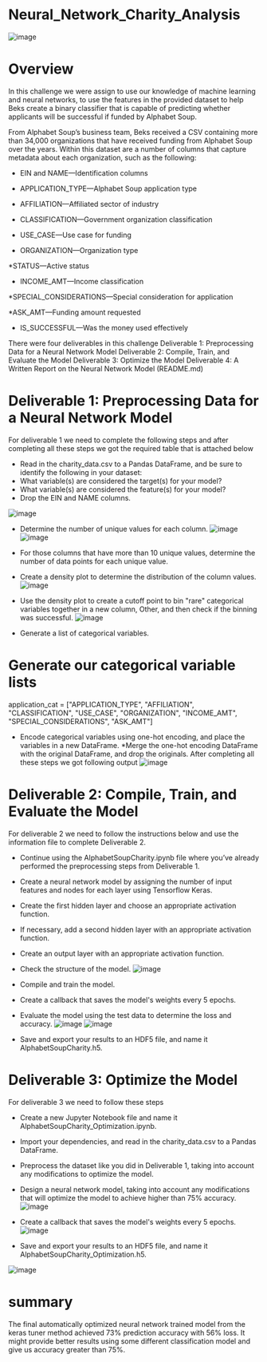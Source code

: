 # Neural_Network_Charity_Analysis
![image](https://user-images.githubusercontent.com/112978144/228309768-3cfc1c2d-196a-4cdc-b335-b7e2716e3fa8.png)


# Overview

In this challenge we were assign to use our knowledge of machine learning and neural networks, to use the features in the provided dataset to help Beks create a binary classifier that is capable of predicting whether applicants will be successful if funded by Alphabet Soup.

From Alphabet Soup’s business team, Beks received a CSV containing more than 34,000 organizations that have received funding from Alphabet Soup over the years. Within this dataset are a number of columns that capture metadata about each organization, such as the following:

* EIN and NAME—Identification columns

* APPLICATION_TYPE—Alphabet Soup application type

* AFFILIATION—Affiliated sector of industry

* CLASSIFICATION—Government organization classification

* USE_CASE—Use case for funding

* ORGANIZATION—Organization type

*STATUS—Active status

* INCOME_AMT—Income classification

*SPECIAL_CONSIDERATIONS—Special consideration for application

*ASK_AMT—Funding amount requested

* IS_SUCCESSFUL—Was the money used effectively

There were four deliverables in this challenge 
Deliverable 1: Preprocessing Data for a Neural Network Model
Deliverable 2: Compile, Train, and Evaluate the Model
Deliverable 3: Optimize the Model
Deliverable 4: A Written Report on the Neural Network Model (README.md)

# Deliverable 1: Preprocessing Data for a Neural Network Model
For deliverable 1 we need to complete the following steps and after completing all these steps we got the required table that is attached below

* Read in the charity_data.csv to a Pandas DataFrame, and be sure to identify the following in your dataset:
* What variable(s) are considered the target(s) for your model?
* What variable(s) are considered the feature(s) for your model?
* Drop the EIN and NAME columns.

![image](https://user-images.githubusercontent.com/112978144/228295563-7827a30f-a02f-4439-b745-2048c1401b0d.png)

* Determine the number of unique values for each column.
![image](https://user-images.githubusercontent.com/112978144/228295759-72d59725-f369-4f86-b54a-3f924639e406.png)
![image](https://user-images.githubusercontent.com/112978144/228296086-4814285b-d4b2-4155-80b0-41365e971173.png)

* For those columns that have more than 10 unique values, determine the number of data points for each unique value.
* Create a density plot to determine the distribution of the column values.
![image](https://user-images.githubusercontent.com/112978144/228296507-8f012b3a-e702-41ce-b9b1-89af856d142a.png)

* Use the density plot to create a cutoff point to bin "rare" categorical variables together in a new column, Other, and then check if the binning was successful.
![image](https://user-images.githubusercontent.com/112978144/228297380-f6f22fe0-d7b6-425e-8be6-b7adcf6ae233.png)

* Generate a list of categorical variables.
# Generate our categorical variable lists
application_cat = ["APPLICATION_TYPE", "AFFILIATION", "CLASSIFICATION", "USE_CASE", "ORGANIZATION", "INCOME_AMT", 
                  "SPECIAL_CONSIDERATIONS", "ASK_AMT"]
* Encode categorical variables using one-hot encoding, and place the variables in a new DataFrame.
*Merge the one-hot encoding DataFrame with the original DataFrame, and drop the originals. After completing all these steps we got following output
![image](https://user-images.githubusercontent.com/112978144/228297943-f306a580-2622-4dfb-9de7-356ce6c3e9f7.png)

# Deliverable 2: Compile, Train, and Evaluate the Model
For deliverable 2 we need to follow the instructions below and use the information file to complete Deliverable 2.

* Continue using the AlphabetSoupCharity.ipynb file where you’ve already performed the preprocessing steps from Deliverable 1.
* Create a neural network model by assigning the number of input features and nodes for each layer using Tensorflow Keras.
* Create the first hidden layer and choose an appropriate activation function.
* If necessary, add a second hidden layer with an appropriate activation function.
* Create an output layer with an appropriate activation function.
* Check the structure of the model.
![image](https://user-images.githubusercontent.com/112978144/228301076-03977463-a404-4d0e-a125-ef2ab08430ec.png)

* Compile and train the model.
* Create a callback that saves the model's weights every 5 epochs.
* Evaluate the model using the test data to determine the loss and accuracy.
![image](https://user-images.githubusercontent.com/112978144/228301492-c04eb2f1-326f-4b86-8aa0-89352412d2a7.png)
![image](https://user-images.githubusercontent.com/112978144/228301932-6b63ef07-f912-4e8b-beee-cc76f50760f9.png)

* Save and export your results to an HDF5 file, and name it AlphabetSoupCharity.h5.

# Deliverable 3: Optimize the Model
For deliverable 3 we need to follow these steps
* Create a new Jupyter Notebook file and name it AlphabetSoupCharity_Optimization.ipynb.
* Import your dependencies, and read in the charity_data.csv to a Pandas DataFrame.
* Preprocess the dataset like you did in Deliverable 1, taking into account any modifications to optimize the model.
* Design a neural network model, taking into account any modifications that will optimize the model to achieve higher than 75% accuracy.
![image](https://user-images.githubusercontent.com/112978144/228309440-d8976aaa-8665-4c1b-88c2-5b401124064f.png)

* Create a callback that saves the model's weights every 5 epochs.
![image](https://user-images.githubusercontent.com/112978144/228308953-c71f4289-1233-4816-a8f1-343290aa2e11.png)

* Save and export your results to an HDF5 file, and name it AlphabetSoupCharity_Optimization.h5.










![image](https://user-images.githubusercontent.com/112978144/228301802-1686e79c-0c04-49a4-b64a-7bc08532f974.png)
# summary
The final automatically optimized neural network trained model from the keras tuner method achieved 73% prediction accuracy with 56% loss. It might provide better results using some different classification model and give us accuracy greater than 75%.
